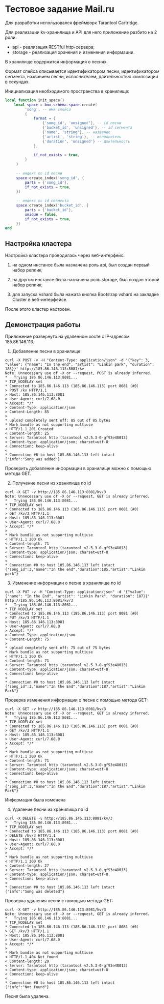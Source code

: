 # Тестовое задание Mail.ru

Для разработки использовался фреймворк Tarantool Cartridge.

Для реализации kv-хранилища и API для него приложение разбито на 2 роли:

- api - реализация RESTful http-сервера;
- storage - реализация хранения и изменения информации.

В хранилище содержится информация о песнях.

Формат спейса описывается идентификатором песни, идентификатором сегмента, названием песни, исполнителем, длительностью композиции в секундах.

Инициализация необходимого пространства в хранилище:

```lua
local function init_space()
    local space = box.schema.space.create(
         'song', -- имя спейса
         {
             format = {
                 {'song_id', 'unsigned'}, -- id песни
                 {'bucket_id', 'unsigned'}, -- id сегмента
                 {'name', 'string'}, -- название
                 {'artist', 'string'}, -- исполнитель
                 {'duration', 'unsigned'} -- длительность
             },
             
             if_not_exists = true,
         }
     )
     
     -- индекс по id песни
     space:create_index('song_id', {
         parts = {'song_id'},
         if_not_exists = true,
     })
     
     -- индекс по id сегмента
     space:create_index('bucket_id', {
         parts = {'bucket_id'},
         unique = false,
         if_not_exists = true, 
     })
end
```

## Настройка кластера

Настройка кластера проводилась через веб-интерфейс:

1. на одном инстансе была назначена роль api, был создан первый набор реплик;

2. на другом инстансе была назначена роль storage, был создан второй набор реплик;

3. для запуска vshard была нажата кнопка Bootstrap vshard на закладке Cluster в веб-интерфейсе.

После этого кластер настроен. 

## Демонстрация работы

Приложение развернуто на удаленном хосте с IP-адресом 185.86.146.113.

1. Добавление песни в хранилище

```
curl -X POST -v -H "Content-Type: application/json" -d '{"key": 3, "value": {"name": "In the end", "artist": "Linkin park", "duration": 185}}' http://185.86.146.113:8081/kv
Note: Unnecessary use of -X or --request, POST is already inferred.
*   Trying 185.86.146.113:8081...
* TCP_NODELAY set
* Connected to 185.86.146.113 (185.86.146.113) port 8081 (#0)
> POST /kv HTTP/1.1
> Host: 185.86.146.113:8081
> User-Agent: curl/7.68.0
> Accept: */*
> Content-Type: application/json
> Content-Length: 85
> 
* upload completely sent off: 85 out of 85 bytes
* Mark bundle as not supporting multiuse
< HTTP/1.1 201 Created
< Content-length: 25
< Server: Tarantool http (tarantool v2.5.3-0-gf93e48013)
< Content-type: application/json; charset=utf-8
< Connection: keep-alive
< 
* Connection #0 to host 185.86.146.113 left intact
{"info":"Song was added"}
```

Проверить добавление информации в хранилище можно с помощью метода GET.

2. Получение песни из хранилища по id

```
curl -X GET -v http://185.86.146.113:8081/kv/3
Note: Unnecessary use of -X or --request, GET is already inferred.
*   Trying 185.86.146.113:8081...
* TCP_NODELAY set
* Connected to 185.86.146.113 (185.86.146.113) port 8081 (#0)
> GET /kv/3 HTTP/1.1
> Host: 185.86.146.113:8081
> User-Agent: curl/7.68.0
> Accept: */*
> 
* Mark bundle as not supporting multiuse
< HTTP/1.1 200 Ok
< Content-length: 71
< Server: Tarantool http (tarantool v2.5.3-0-gf93e48013)
< Content-type: application/json; charset=utf-8
< Connection: keep-alive
< 
* Connection #0 to host 185.86.146.113 left intact
{"song_id":3,"name":"In the end","duration":185,"artist":"Linkin park"}
```
3. Изменение информации о песне в хранилище по id

```
curl -X PUT -v -H "Content-Type: application/json" -d '{"value": {"name": "In the End", "artist": "Linkin Park", "duration": 187}}' http://185.86.146.113:8081/kv/3
*   Trying 185.86.146.113:8081...
* TCP_NODELAY set
* Connected to 185.86.146.113 (185.86.146.113) port 8081 (#0)
> PUT /kv/3 HTTP/1.1
> Host: 185.86.146.113:8081
> User-Agent: curl/7.68.0
> Accept: */*
> Content-Type: application/json
> Content-Length: 75
> 
* upload completely sent off: 75 out of 75 bytes
* Mark bundle as not supporting multiuse
< HTTP/1.1 200 Ok
< Content-length: 71
< Server: Tarantool http (tarantool v2.5.3-0-gf93e48013)
< Content-type: application/json; charset=utf-8
< Connection: keep-alive
< 
* Connection #0 to host 185.86.146.113 left intact
{"song_id":3,"name":"In the End","duration":187,"artist":"Linkin Park"}
```
Проверка изменения информации о песне с помощью метода GET:

```
curl -X GET -v http://185.86.146.113:8081/kv/3
Note: Unnecessary use of -X or --request, GET is already inferred.
*   Trying 185.86.146.113:8081...
* TCP_NODELAY set
* Connected to 185.86.146.113 (185.86.146.113) port 8081 (#0)
> GET /kv/3 HTTP/1.1
> Host: 185.86.146.113:8081
> User-Agent: curl/7.68.0
> Accept: */*
> 
* Mark bundle as not supporting multiuse
< HTTP/1.1 200 Ok
< Content-length: 71
< Server: Tarantool http (tarantool v2.5.3-0-gf93e48013)
< Content-type: application/json; charset=utf-8
< Connection: keep-alive
< 
* Connection #0 to host 185.86.146.113 left intact
{"song_id":3,"name":"In the End","duration":187,"artist":"Linkin Park"}
```

Информация была изменена

4. Удаление песни из хранилища по id

```
curl -X DELETE -v http://185.86.146.113:8081/kv/3
*   Trying 185.86.146.113:8081...
* TCP_NODELAY set
* Connected to 185.86.146.113 (185.86.146.113) port 8081 (#0)
> DELETE /kv/3 HTTP/1.1
> Host: 185.86.146.113:8081
> User-Agent: curl/7.68.0
> Accept: */*
> 
* Mark bundle as not supporting multiuse
< HTTP/1.1 200 Ok
< Content-length: 27
< Server: Tarantool http (tarantool v2.5.3-0-gf93e48013)
< Content-type: application/json; charset=utf-8
< Connection: keep-alive
< 
* Connection #0 to host 185.86.146.113 left intact
{"info":"Song was deleted"}
```

Проверка удаления песни с помощью метода GET:

```
curl -X GET -v http://185.86.146.113:8081/kv/3
Note: Unnecessary use of -X or --request, GET is already inferred.
*   Trying 185.86.146.113:8081...
* TCP_NODELAY set
* Connected to 185.86.146.113 (185.86.146.113) port 8081 (#0)
> GET /kv/3 HTTP/1.1
> Host: 185.86.146.113:8081
> User-Agent: curl/7.68.0
> Accept: */*
> 
* Mark bundle as not supporting multiuse
< HTTP/1.1 404 Not found
< Content-length: 20
< Server: Tarantool http (tarantool v2.5.3-0-gf93e48013)
< Content-type: application/json; charset=utf-8
< Connection: keep-alive
< 
* Connection #0 to host 185.86.146.113 left intact
{"info":"Not found"}
```

Песня была удалена.

